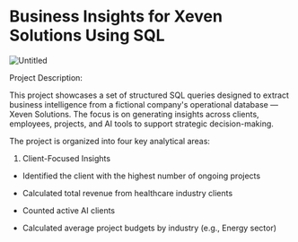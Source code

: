 # Business Insights for Xeven Solutions Using SQL

![Untitled](https://github.com/user-attachments/assets/dd91da1f-6741-4ec8-990f-db1c33a586ad)

Project Description:

This project showcases a set of structured SQL queries designed to extract business intelligence from a fictional company's operational database — Xeven Solutions. The focus is on generating insights across clients, employees, projects, and AI tools to support strategic decision-making.

The project is organized into four key analytical areas:


1. Client-Focused Insights
   
  - Identified the client with the highest number of ongoing projects

  - Calculated total revenue from healthcare industry clients

  - Counted active AI clients

  - Calculated average project budgets by industry (e.g., Energy sector)




